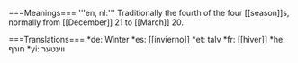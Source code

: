 ===Meanings===
'''en, nl:''' Traditionally the fourth of the four [[season]]s, normally from [[December]] 21 to [[March]] 20.

===Translations===
*de: Winter
*es: [[invierno]]
*et: talv
*fr: [[hiver]]
*he: חורף
*yi: װינטער